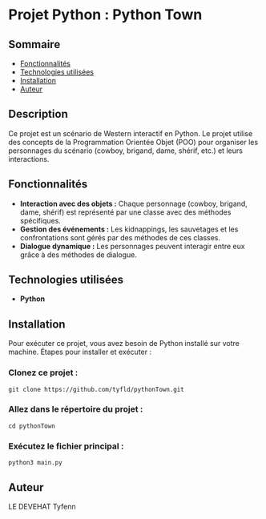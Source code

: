 # Projet Python : Python Town

## Sommaire
- [Fonctionnalités](#Fonctionnalités)
- [Technologies utilisées](#technologies-utilisées)
- [Installation](#installation)
- [Auteur](#auteur)

## Description

Ce projet est un scénario de Western interactif en Python. Le projet utilise des concepts de la Programmation Orientée Objet (POO) pour organiser les personnages du scénario (cowboy, brigand, dame, shérif, etc.) et leurs interactions.

## Fonctionnalités

- **Interaction avec des objets :** Chaque personnage (cowboy, brigand, dame, shérif) est représenté par une classe avec des méthodes spécifiques.
- **Gestion des événements :** Les kidnappings, les sauvetages et les confrontations sont gérés par des méthodes de ces classes.
- **Dialogue dynamique :** Les personnages peuvent interagir entre eux grâce à des méthodes de dialogue.

## Technologies utilisées

- **Python**

## Installation
Pour exécuter ce projet, vous avez besoin de Python  installé sur votre machine.
Étapes pour installer et exécuter :

### **Clonez ce projet :** 

    git clone https://github.com/tyfld/pythonTown.git


### Allez dans le répertoire du projet :

    cd pythonTown

### Exécutez le fichier principal :

    python3 main.py



## Auteur

LE DEVEHAT Tyfenn